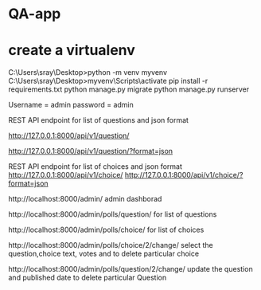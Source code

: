 # QA-app


# create a virtualenv 
C:\Users\sray\Desktop>python -m venv myvenv
C:\Users\sray\Desktop>myvenv\Scripts\activate
pip install -r requirements.txt
python manage.py migrate
python manage.py runserver

Username = admin
password = admin

REST API endpoint for list of questions and json format

http://127.0.0.1:8000/api/v1/question/

http://127.0.0.1:8000/api/v1/question/?format=json

REST API endpoint for list of choices and json format
http://127.0.0.1:8000/api/v1/choice/
http://127.0.0.1:8000/api/v1/choice/?format=json


http://localhost:8000/admin/
admin dashborad

http://localhost:8000/admin/polls/question/
for list of questions

http://localhost:8000/admin/polls/choice/
for list of choices

http://localhost:8000/admin/polls/choice/2/change/
select the question,choice text, votes and to delete particular choice

http://localhost:8000/admin/polls/question/2/change/
update the question and published date to delete particular Question
